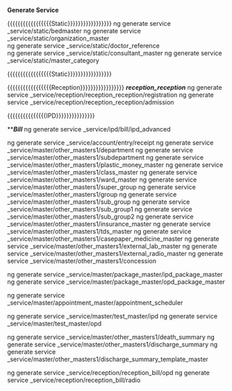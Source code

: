 **Generate Service**

{{{{{{{{{{{{{{{{{Static}}}}}}}}}}}}}}}}}
ng generate service _service/static/bedmaster
ng generate service _service/static/organization_master   
ng generate service _service/static/doctor_reference   
ng generate service _service/static/consultant_master
ng generate service _service/static/master_category

{{{{{{{{{{{{{{{{{Static}}}}}}}}}}}}}}}}}


{{{{{{{{{{{{{{{{{Reception}}}}}}}}}}}}}}}}}
*************reception_reception*************
ng generate service _service/reception/reception_reception/registration
ng generate service _service/reception/reception_reception/admission

{{{{{{{{{{{{{{{IPD}}}}}}}}}}}}}}}

*******************Bill*****************
ng generate service _service/ipd/bill/ipd_advanced




ng generate service _service/account/entry/receipt
ng generate service _service/master/other_masters1/department
ng generate service _service/master/other_masters1/subdepartment
ng generate service _service/master/other_masters1/plastic_money_master
ng generate service _service/master/other_masters1/class_master
ng generate service _service/master/other_masters1/ward_master
ng generate service _service/master/other_masters1/super_group
ng generate service _service/master/other_masters1/group
ng generate service _service/master/other_masters1/sub_group
ng generate service _service/master/other_masters1/sub_group1
ng generate service _service/master/other_masters1/sub_group2
ng generate service _service/master/other_masters1/insurance_master
ng generate service _service/master/other_masters1/tds_master
ng generate service _service/master/other_masters1/casepaper_medicine_master
ng generate service _service/master/other_masters1/external_lab_master
ng generate service _service/master/other_masters1/external_radio_master
ng generate service _service/master/other_masters1/concession

ng generate service _service/master/package_master/ipd_package_master
ng generate service _service/master/package_master/opd_package_master

ng generate service _service/master/appointment_master/appointment_scheduler

ng generate service _service/master/test_master/ipd
ng generate service _service/master/test_master/opd

ng generate service _service/master/other_masters1/death_summary
ng generate service _service/master/other_masters1/discharge_summary
ng generate service _service/master/other_masters1/discharge_summary_template_master

ng generate service _service/reception/reception_bill/opd
ng generate service _service/reception/reception_bill/radio